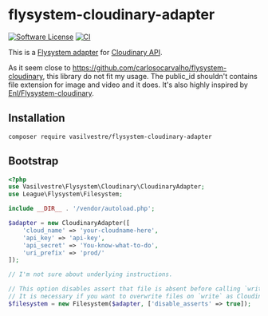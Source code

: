 # flysystem-cloudinary-adapter
[![Software License](https://img.shields.io/badge/license-MIT-brightgreen.svg?style=flat-square)](LICENSE)
[![CI](https://github.com/vasilvestre/flysystem-cloudinary-adapter/actions/workflows/php.yml/badge.svg)](https://github.com/vasilvestre/flysystem-cloudinary-adapter/actions/workflows/php.yml)

This is a [Flysystem adapter](https://github.com/thephpleague/flysystem) for [Cloudinary API](http://cloudinary.com/documentation/php_integration).

As it seem close to https://github.com/carlosocarvalho/flysystem-cloudinary, this library do not fit my usage. The public_id shouldn't contains file extension for image and video and it does. It's also highly inspired by [Enl/Flysystem-cloudinary](https://github.com/enl/flysystem-cloudinary).

## Installation

```
composer require vasilvestre/flysystem-cloudinary-adapter
```

## Bootstrap

``` php
<?php
use Vasilvestre\Flysystem\Cloudinary\CloudinaryAdapter;
use League\Flysystem\Filesystem;

include __DIR__ . '/vendor/autoload.php';

$adapter = new CloudinaryAdapter([
    'cloud_name' => 'your-cloudname-here',
    'api_key' => 'api-key',
    'api_secret' => 'You-know-what-to-do',
    'uri_prefix' => 'prod/'
]);

// I'm not sure about underlying instructions.

// This option disables assert that file is absent before calling `write`.
// It is necessary if you want to overwrite files on `write` as Cloudinary does it by default.
$filesystem = new Filesystem($adapter, ['disable_asserts' => true]);
```
